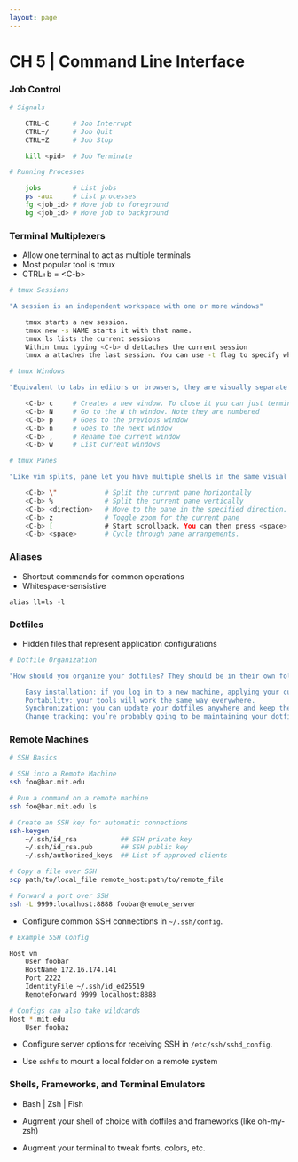 ```yaml
---
layout: page
---
```


# CH 5 | Command Line Interface

### Job Control

```bash
# Signals

    CTRL+C      # Job Interrupt
    CTRL+/      # Job Quit
    CTRL+Z      # Job Stop

    kill <pid>  # Job Terminate
```

```bash
# Running Processes

    jobs        # List jobs
    ps -aux     # List processes
    fg <job_id> # Move job to foreground
    bg <job_id> # Move job to background
```

### Terminal Multiplexers

* Allow one terminal to act as multiple terminals
* Most popular tool is tmux
* CTRL+b = \<C-b>

```bash
# tmux Sessions

"A session is an independent workspace with one or more windows"

    tmux starts a new session.
    tmux new -s NAME starts it with that name.
    tmux ls lists the current sessions
    Within tmux typing <C-b> d dettaches the current session
    tmux a attaches the last session. You can use -t flag to specify which
```

```bash
# tmux Windows

"Equivalent to tabs in editors or browsers, they are visually separate parts of the same session"

    <C-b> c     # Creates a new window. To close it you can just terminate the shells doing <C-d>
    <C-b> N     # Go to the N th window. Note they are numbered
    <C-b> p     # Goes to the previous window
    <C-b> n     # Goes to the next window
    <C-b> ,     # Rename the current window
    <C-b> w     # List current windows
```

```bash
# tmux Panes

"Like vim splits, pane let you have multiple shells in the same visual display."

    <C-b> \"            # Split the current pane horizontally
    <C-b> %             # Split the current pane vertically
    <C-b> <direction>   # Move to the pane in the specified direction. Direction here means arrow keys.
    <C-b> z             # Toggle zoom for the current pane
    <C-b> [             # Start scrollback. You can then press <space> to start a selection and <enter> to copy that selection.
    <C-b> <space>       # Cycle through pane arrangements.
```

### Aliases

* Shortcut commands for common operations
* Whitespace-sensistive

`alias ll=ls -l`

### Dotfiles

* Hidden files that represent application configurations

```bash
# Dotfile Organization

"How should you organize your dotfiles? They should be in their own folder, under version control, and symlinked into place using a script. This has the benefits of:

    Easy installation: if you log in to a new machine, applying your customizations will only take a minute.
    Portability: your tools will work the same way everywhere.
    Synchronization: you can update your dotfiles anywhere and keep them all in sync.
    Change tracking: you’re probably going to be maintaining your dotfiles for your entire programming career, and version history is nice to have for long-lived projects."
```

### Remote Machines

```bash
# SSH Basics

# SSH into a Remote Machine
ssh foo@bar.mit.edu

# Run a command on a remote machine
ssh foo@bar.mit.edu ls 

# Create an SSH key for automatic connections
ssh-keygen 
    ~/.ssh/id_rsa           ## SSH private key
    ~/.ssh/id_rsa.pub       ## SSH public key
    ~/.ssh/authorized_keys  ## List of approved clients

# Copy a file over SSH
scp path/to/local_file remote_host:path/to/remote_file

# Forward a port over SSH
ssh -L 9999:localhost:8888 foobar@remote_server
```

* Configure common SSH connections in `~/.ssh/config`.

```bash
# Example SSH Config

Host vm
    User foobar
    HostName 172.16.174.141
    Port 2222
    IdentityFile ~/.ssh/id_ed25519
    RemoteForward 9999 localhost:8888

# Configs can also take wildcards
Host *.mit.edu
    User foobaz
```

* Configure server options for receiving SSH in `/etc/ssh/sshd_config`.

* Use `sshfs` to mount a local folder on a remote system


### Shells, Frameworks, and Terminal Emulators

* Bash | Zsh | Fish

* Augment your shell of choice with dotfiles and frameworks (like oh-my-zsh)

* Augment your terminal to tweak fonts, colors, etc.


